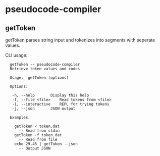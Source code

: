 # pseudocode-compiler

## getToken

getToken parses string input and tokenizes
into segments with seperate values.

CLI usage:

```
  getToken -- pseudocode-compiler
  Retrieve token values and codes

  Usage:  getToken [options]

  Options:

   -h, --help       Display this help
   -f, --file <file>    Read tokens from <file>
   -i, --interactive    REPL for trying tokens
   -j, --json       JSON output

  Examples:

    getToken < token.dat
      -- Read from stdin
    getToken -f token.dat
      -- Read from file
    echo 29.45 | getToken --json
      -- Output JSON

```
